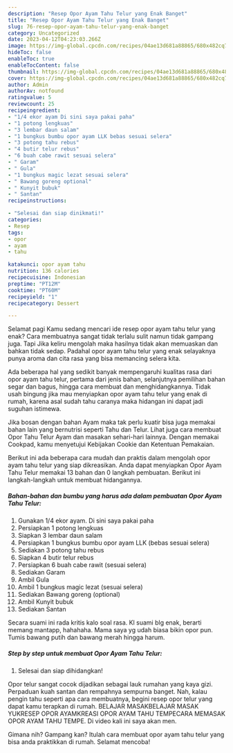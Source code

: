 ```yaml
---
description: "Resep Opor Ayam Tahu Telur yang Enak Banget"
title: "Resep Opor Ayam Tahu Telur yang Enak Banget"
slug: 76-resep-opor-ayam-tahu-telur-yang-enak-banget
category: Uncategorized
date: 2023-04-12T04:23:03.266Z
image: https://img-global.cpcdn.com/recipes/04ae13d681a88865/680x482cq70/opor-ayam-tahu-telur-foto-resep-utama.jpg
hideToc: false
enableToc: true
enableTocContent: false
thumbnail: https://img-global.cpcdn.com/recipes/04ae13d681a88865/680x482cq70/opor-ayam-tahu-telur-foto-resep-utama.jpg
cover: https://img-global.cpcdn.com/recipes/04ae13d681a88865/680x482cq70/opor-ayam-tahu-telur-foto-resep-utama.jpg
author: Admin
authorAv: notfound
ratingvalue: 5
reviewcount: 25
recipeingredient:
- "1/4 ekor ayam Di sini saya pakai paha"
- "1 potong lengkuas"
- "3 lembar daun salam"
- "1 bungkus bumbu opor ayam LLK bebas sesuai selera"
- "3 potong tahu rebus"
- "4 butir telur rebus"
- "6 buah cabe rawit sesuai selera"
- " Garam"
- " Gula"
- "1 bungkus magic lezat sesuai selera"
- " Bawang goreng optional"
- " Kunyit bubuk"
- " Santan"
recipeinstructions:

- "Selesai dan siap dinikmati!"
categories:
- Resep
tags:
- opor
- ayam
- tahu

katakunci: opor ayam tahu 
nutrition: 136 calories
recipecuisine: Indonesian
preptime: "PT12M"
cooktime: "PT60M"
recipeyield: "1"
recipecategory: Dessert

---
```



Selamat pagi Kamu sedang mencari ide resep opor ayam tahu telur yang enak? Cara membuatnya sangat tidak terlalu sulit namun tidak gampang juga. Tapi Jika keliru mengolah maka hasilnya tidak akan memuaskan dan bahkan tidak sedap. Padahal opor ayam tahu telur yang enak selayaknya punya aroma dan cita rasa yang bisa memancing selera kita.


Ada beberapa hal yang sedikit banyak mempengaruhi kualitas rasa dari opor ayam tahu telur, pertama dari jenis bahan, selanjutnya pemilihan bahan segar dan bagus, hingga cara membuat dan menghidangkannya. Tidak usah bingung jika mau menyiapkan opor ayam tahu telur yang enak di rumah, karena asal sudah tahu caranya maka hidangan ini dapat jadi suguhan istimewa.

Jika bosan dengan bahan Ayam maka tak perlu kuatir bisa juga memakai bahan lain yang bernutrisi seperti Tahu dan Telur. Lihat juga cara membuat Opor Tahu Telur Ayam dan masakan sehari-hari lainnya. Dengan memakai Cookpad, kamu menyetujui Kebijakan Cookie dan Ketentuan Pemakaian.


Berikut ini ada beberapa cara mudah dan praktis dalam mengolah opor ayam tahu telur yang siap dikreasikan. Anda dapat menyiapkan Opor Ayam Tahu Telur memakai 13 bahan dan 0 langkah pembuatan. Berikut ini langkah-langkah untuk membuat hidangannya.

<!--inarticleads1-->

##### Bahan-bahan dan bumbu yang harus ada dalam pembuatan Opor Ayam Tahu Telur:

1. Gunakan 1/4 ekor ayam. Di sini saya pakai paha
1. Persiapkan 1 potong lengkuas
1. Siapkan 3 lembar daun salam
1. Persiapkan 1 bungkus bumbu opor ayam LLK (bebas sesuai selera)
1. Sediakan 3 potong tahu rebus
1. Siapkan 4 butir telur rebus
1. Persiapkan 6 buah cabe rawit (sesuai selera)
1. Sediakan  Garam
1. Ambil  Gula
1. Ambil 1 bungkus magic lezat (sesuai selera)
1. Sediakan  Bawang goreng (optional)
1. Ambil  Kunyit bubuk
1. Sediakan  Santan


Secara suami ini rada kritis kalo soal rasa. Kl suami blg enak, berarti memang mantapp, hahahaha. Mama saya yg udah biasa bikin opor pun. Tumis bawang putih dan bawang merah hingga harum. 

<!--inarticleads2-->

##### Step by step untuk membuat Opor Ayam Tahu Telur:


1. Selesai dan siap dihidangkan!

Opor telur sangat cocok dijadikan sebagai lauk rumahan yang kaya gizi. Perpaduan kuah santan dan rempahnya sempurna banget. Nah, kalau pengin tahu seperti apa cara membuatnya, begini resep opor telur yang dapat kamu terapkan di rumah. BELAJAR MASAKBELAJAR MASAK YUKRESEP OPOR AYAMKREASI OPOR AYAM TAHU TEMPECARA MEMASAK OPOR AYAM TAHU TEMPE. Di video kali ini saya akan men. 

Gimana nih? Gampang kan? Itulah cara membuat opor ayam tahu telur yang bisa anda praktikkan di rumah. Selamat mencoba!
